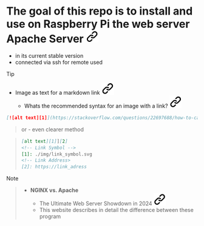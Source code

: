 # The goal of this repo is to install and use on Raspberry Pi the web server Apache Server [![alt text][1]](https://www.apache.org/)

- in its current stable version
- connected via ssh for remote used

> [!TIP]
><!--- THis empty line is necessary for correct format -->
> - Image as text for a markdown link [![alt text][1]](https://meta.stackexchange.com/questions/2133/whats-the-recommended-syntax-for-an-image-with-a-link)
>   - Whats the recommended syntax for an image with a link? [![alt text][1]][2]
><!--- THis empty line is necessary for correct format -->
> ```markdown
> [![alt text][1]](https://stackoverflow.com/questions/22697688/how-to-cat-eof-a-file-containing-code)
> ```
<!--- THis empty line is necessary for correct format -->
> or - even clearer method
<!--- THis empty line is necessary for correct format -->
> ```markdown
> [alt text][1]][2]
> <!-- Link Symbol -->
> [1]: ./img/link_symbol.svg
> <!-- Link Address>
> [2]: https://link_adress
> ```
<!--- THis empty line is necessary for correct format -->
[2]: https://meta.stackexchange.com/questions/2133/whats-the-recommended-syntax-for-an-image-with-a-link
<!--- THis empty line is necessary for correct format -->
> [!Note]
<!--- THis empty line is necessary for correct format -->
> - **NGINX vs. Apache**
>   - The Ultimate Web Server Showdown in 2024 [![alt text][1]](https://www.cloudways.com/blog/nginx-vs-apache/)
>   - This website describes in detail the difference between these program
<!--- THis empty line is necessary for correct format -->

<!-- Link sign - Don't Found a better way :-( - You know a better method? - Please send me a email -->
[1]: ./img/link_symbol.svg
